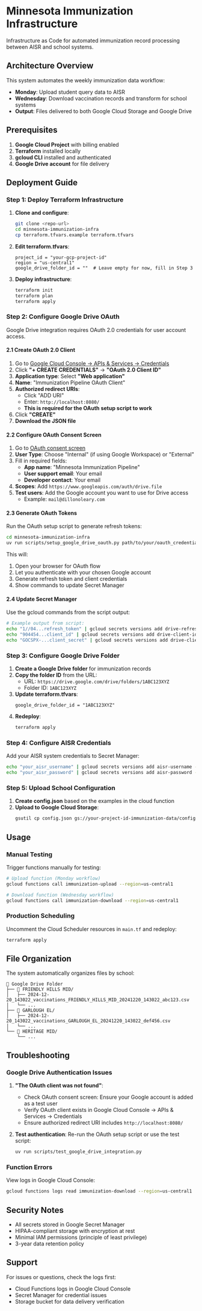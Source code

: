 # Minnesota Immunization Infrastructure

Infrastructure as Code for automated immunization record processing between AISR and school systems.

## Architecture Overview

This system automates the weekly immunization data workflow:
- **Monday**: Upload student query data to AISR
- **Wednesday**: Download vaccination records and transform for school systems
- **Output**: Files delivered to both Google Cloud Storage and Google Drive

## Prerequisites

1. **Google Cloud Project** with billing enabled
2. **Terraform** installed locally
3. **gcloud CLI** installed and authenticated
4. **Google Drive account** for file delivery

## Deployment Guide

### Step 1: Deploy Terraform Infrastructure

1. **Clone and configure**:
   ```bash
   git clone <repo-url>
   cd minnesota-immunization-infra
   cp terraform.tfvars.example terraform.tfvars
   ```

2. **Edit terraform.tfvars**:
   ```hcl
   project_id = "your-gcp-project-id"
   region = "us-central1"
   google_drive_folder_id = ""  # Leave empty for now, fill in Step 3
   ```

3. **Deploy infrastructure**:
   ```bash
   terraform init
   terraform plan
   terraform apply
   ```

### Step 2: Configure Google Drive OAuth

Google Drive integration requires OAuth 2.0 credentials for user account access.

#### 2.1 Create OAuth 2.0 Client

1. Go to [Google Cloud Console → APIs & Services → Credentials](https://console.cloud.google.com/apis/credentials)
2. Click **"+ CREATE CREDENTIALS"** → **"OAuth 2.0 Client ID"**
3. **Application type**: Select **"Web application"**
4. **Name**: "Immunization Pipeline OAuth Client"
5. **Authorized redirect URIs**: 
   - Click "ADD URI"
   - Enter: `http://localhost:8080/`
   - **This is required for the OAuth setup script to work**
6. Click **"CREATE"**
7. **Download the JSON file**

#### 2.2 Configure OAuth Consent Screen

1. Go to [OAuth consent screen](https://console.cloud.google.com/apis/credentials/consent)
2. **User Type**: Choose "Internal" (if using Google Workspace) or "External"
3. Fill in required fields:
   - **App name**: "Minnesota Immunization Pipeline"
   - **User support email**: Your email
   - **Developer contact**: Your email
4. **Scopes**: Add `https://www.googleapis.com/auth/drive.file`
5. **Test users**: Add the Google account you want to use for Drive access
   - Example: `mail@dillonoleary.com`

#### 2.3 Generate OAuth Tokens

Run the OAuth setup script to generate refresh tokens:

```bash
cd minnesota-immunization-infra
uv run scripts/setup_google_drive_oauth.py path/to/your/oauth_credentials.json
```

This will:
1. Open your browser for OAuth flow
2. Let you authenticate with your chosen Google account
3. Generate refresh token and client credentials
4. Show commands to update Secret Manager

#### 2.4 Update Secret Manager

Use the gcloud commands from the script output:

```bash
# Example output from script:
echo "1//04...refresh_token" | gcloud secrets versions add drive-refresh-token --data-file=-
echo "904454...client_id" | gcloud secrets versions add drive-client-id --data-file=-
echo "GOCSPX-...client_secret" | gcloud secrets versions add drive-client-secret --data-file=-
```

### Step 3: Configure Google Drive Folder

1. **Create a Google Drive folder** for immunization records
2. **Copy the folder ID** from the URL:
   - URL: `https://drive.google.com/drive/folders/1ABC123XYZ`
   - Folder ID: `1ABC123XYZ`
3. **Update terraform.tfvars**:
   ```hcl
   google_drive_folder_id = "1ABC123XYZ"
   ```
4. **Redeploy**:
   ```bash
   terraform apply
   ```

### Step 4: Configure AISR Credentials

Add your AISR system credentials to Secret Manager:

```bash
echo "your_aisr_username" | gcloud secrets versions add aisr-username --data-file=-
echo "your_aisr_password" | gcloud secrets versions add aisr-password --data-file=-
```

### Step 5: Upload School Configuration

1. **Create config.json** based on the examples in the cloud function
2. **Upload to Google Cloud Storage**:
   ```bash
   gsutil cp config.json gs://your-project-id-immunization-data/config/config.json
   ```

## Usage

### Manual Testing

Trigger functions manually for testing:

```bash
# Upload function (Monday workflow)
gcloud functions call immunization-upload --region=us-central1

# Download function (Wednesday workflow)  
gcloud functions call immunization-download --region=us-central1
```

### Production Scheduling

Uncomment the Cloud Scheduler resources in `main.tf` and redeploy:

```bash
terraform apply
```

## File Organization

The system automatically organizes files by school:

```
📁 Google Drive Folder
├── 📁 FRIENDLY HILLS MID/
│   ├── 2024-12-20_143022_vaccinations_FRIENDLY_HILLS_MID_20241220_143022_abc123.csv
│   └── ...
├── 📁 GARLOUGH EL/
│   ├── 2024-12-20_143022_vaccinations_GARLOUGH_EL_20241220_143022_def456.csv
│   └── ...
└── 📁 HERITAGE MID/
    └── ...
```

## Troubleshooting

### Google Drive Authentication Issues

1. **"The OAuth client was not found"**:
   - Check OAuth consent screen: Ensure your Google account is added as a test user
   - Verify OAuth client exists in Google Cloud Console → APIs & Services → Credentials
   - Ensure authorized redirect URI includes `http://localhost:8080/`

2. **Test authentication**: Re-run the OAuth setup script or use the test script:
   ```bash
   uv run scripts/test_google_drive_integration.py
   ```

### Function Errors

View logs in Google Cloud Console:
```bash
gcloud functions logs read immunization-download --region=us-central1
```

## Security Notes

- All secrets stored in Google Secret Manager
- HIPAA-compliant storage with encryption at rest
- Minimal IAM permissions (principle of least privilege)
- 3-year data retention policy

## Support

For issues or questions, check the logs first:
- Cloud Functions logs in Google Cloud Console
- Secret Manager for credential issues
- Storage bucket for data delivery verification